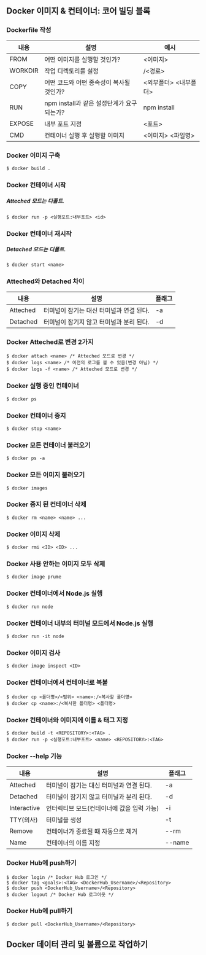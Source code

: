 ## Docker 이미지 & 컨테이너: 코어 빌딩 블록

### Dockerfile 작성

| 내용    | 설명                                      | 예시                  |
| ------- | ----------------------------------------- | --------------------- |
| FROM    | 어떤 이미지를 실행할 것인가?              | <이미지>              |
| WORKDIR | 작업 디렉토리를 설정                      | /<경로>               |
| COPY    | 어떤 코드와 어떤 종속성이 복사될 것인가?  | <외부폴더> <내부폴더> |
| RUN     | npm install과 같은 설정단계가 요구되는가? | npm install           |
| EXPOSE  | 내부 포트 지정                            | <포트>                |
| CMD     | 컨테이너 실행 후 실행할 이미지            | <이미지> <파일명>     |

### Docker 이미지 구축

```
$ docker build .
```

### Docker 컨테이너 시작

##### Atteched 모드는 디폴트.

```
$ docker run -p <실행포트:내부포트> <id>
```

### Docker 컨테이너 재시작

##### Detached 모드는 디폴트.

```
$ docker start <name>
```

### Atteched와 Detached 차이

| 내용     | 설명                                     | 플래그 |
| -------- | ---------------------------------------- | ------ |
| Atteched | 터미널이 잠기는 대신 터미널과 연결 된다. | -a     |
| Detached | 터미널이 잠기지 않고 터미널과 분리 된다. | -d     |

### Docker Atteched로 변경 2가지

```
$ docker attach <name> /* Atteched 모드로 변경 */
$ docker logs <name> /* 이전의 로그를 볼 수 있음(변경 아님) */
$ docker logs -f <name> /* Atteched 모드로 변경 */
```

### Docker 실행 중인 컨테이너

```
$ docker ps
```

### Docker 컨테이너 중지

```
$ docker stop <name>
```

### Docker 모든 컨테이너 불러오기

```
$ docker ps -a
```

### Docker 모든 이미지 불러오기

```
$ docker images
```

### Docker 중지 된 컨테이너 삭제

```
$ docker rm <name> <name> ...
```

### Docker 이미지 삭제

```
$ docker rmi <ID> <ID> ...
```

### Docker 사용 안하는 이미지 모두 삭제

```
$ docker image prume
```

### Docker 컨테이너에서 Node.js 실행

```
$ docker run node
```

### Docker 컨테이너 내부의 터미널 모드에서 Node.js 실행

```
$ docker run -it node
```

### Docker 이미지 검사

```
$ docker image inspect <ID>
```

### Docker 컨테이너에서 컨테이너로 복붙

```
$ docker cp <폴더명>/<범위> <name>:/<복사할 폴더명>
$ docker cp <name>:/<복사한 폴더명> <폴더명>
```

### Docker 컨테이너와 이미지에 이름 & 태그 지정

```
$ docker build -t <REPOSITORY>:<TAG> .
$ docker run -p <실행포트:내부포트> <name> <REPOSITORY>:<TAG>
```

### Docker --help 기능

| 내용        | 설명                                       | 플래그 |
| ----------- | ------------------------------------------ | ------ |
| Atteched    | 터미널이 잠기는 대신 터미널과 연결 된다.   | -a     |
| Detached    | 터미널이 잠기지 않고 터미널과 분리 된다.   | -d     |
| Interactive | 인터렉티브 모드(컨테이너에 값을 입력 가능) | -i     |
| TTY(의사)   | 터미널을 생성                              | -t     |
| Remove      | 컨테이너가 종료될 때 자동으로 제거         | --rm   |
| Name        | 컨테이너의 이름 지정                       | --name |

### Docker Hub에 push하기

```
$ docker login /* Docker Hub 로그인 */
$ docker tag <goals>:<TAG> <DockerHub_Username>/<Repository>
$ docker push <DockerHub_Username>/<Repository>
$ docker logout /* Docker Hub 로그아웃 */
```

### Docker Hub에 pull하기

```
$ docker pull <DockerHub_Username>/<Repository>
```

## Docker 데이터 관리 및 볼륨으로 작업하기
